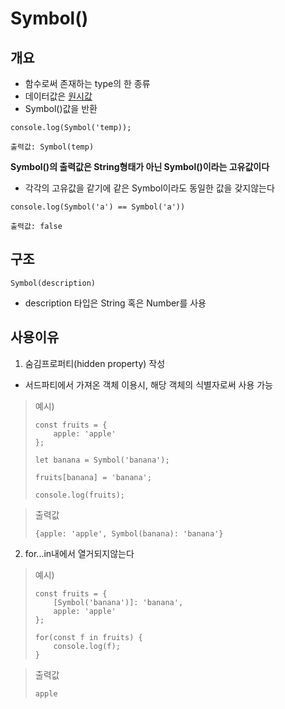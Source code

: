 # Symbol()

## 개요
- 함수로써 존재하는 type의 한 종류
- 데이터값은 [원시값](https://developer.mozilla.org/ko/docs/Glossary/Primitive)
- Symbol()값을 반환
```
console.log(Symbol('temp));

출력값: Symbol(temp)
```
**Symbol()의 출력값은 String형태가 아닌 Symbol()이라는 고유값이다**
- 각각의 고유값을 같기에 같은 Symbol이라도 동일한 값을 갖지않는다
```
console.log(Symbol('a') == Symbol('a'))

출력값: false
```

## 구조
```
Symbol(description)
```
- description 타입은 String 혹은 Number를 사용

## 사용이유
1. 숨김프로퍼티(hidden property) 작성
- 서드파티에서 가져온 객체 이용시, 해당 객체의 식별자로써 사용 가능

> 예시)
> ```
> const fruits = {
>     apple: 'apple'
> };
>
> let banana = Symbol('banana');
>
> fruits[banana] = 'banana';
>
> console.log(fruits);
> ```

> 출력값
> ```
> {apple: 'apple', Symbol(banana): 'banana'}
> ```

2. for...in내에서 열거되지않는다
> 예시)
> ```
> const fruits = {
>     [Symbol('banana')]: 'banana',
>     apple: 'apple'
> };
>
> for(const f in fruits) {
>     console.log(f);
> }
> ```

> 출력값
> ```
> apple
> ```